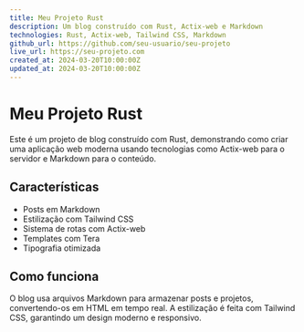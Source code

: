 ```yaml
---
title: Meu Projeto Rust
description: Um blog construído com Rust, Actix-web e Markdown
technologies: Rust, Actix-web, Tailwind CSS, Markdown
github_url: https://github.com/seu-usuario/seu-projeto
live_url: https://seu-projeto.com
created_at: 2024-03-20T10:00:00Z
updated_at: 2024-03-20T10:00:00Z
---
```


# Meu Projeto Rust

Este é um projeto de blog construído com Rust, demonstrando como criar uma aplicação web moderna
usando tecnologias como Actix-web para o servidor e Markdown para o conteúdo.

## Características

- Posts em Markdown
- Estilização com Tailwind CSS
- Sistema de rotas com Actix-web
- Templates com Tera
- Tipografia otimizada

## Como funciona

O blog usa arquivos Markdown para armazenar posts e projetos, convertendo-os em HTML em tempo real.
A estilização é feita com Tailwind CSS, garantindo um design moderno e responsivo. 